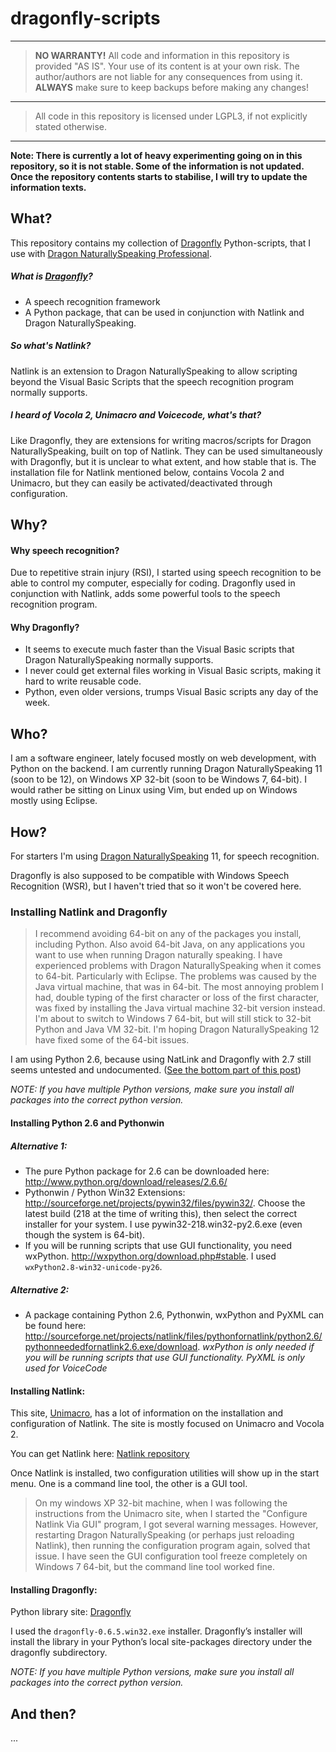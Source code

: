 # dragonfly-scripts

---

>**NO WARRANTY!**
>All code and information in this repository is provided "AS IS". Your use of its content is at your own risk. The author/authors are not liable for any consequences from using it. **ALWAYS** make sure to keep backups before making any changes!

---

>All code in this repository is licensed under LGPL3, if not explicitly stated otherwise.

---

__Note: There is currently a lot of heavy experimenting going on in this repository, so it is not stable. Some of the information is not updated. Once the repository contents starts to stabilise, I will try to update the information texts.__


## What?

This repository contains my collection of [Dragonfly](http://dragonfly-modules.googlecode.com/svn/trunk/command-modules/documentation/index.html) Python-scripts, that I use with [Dragon NaturallySpeaking Professional](http://www.nuance.com/for-business/by-product/dragon/dragon-for-the-pc/dragon-professional/index.htm).

##### What is [Dragonfly](http://dragonfly-modules.googlecode.com/svn/trunk/command-modules/documentation/index.html)?
* A speech recognition framework
* A Python package, that can be used in conjunction with Natlink and Dragon NaturallySpeaking.

##### So what's Natlink?
Natlink is an extension to Dragon NaturallySpeaking to allow scripting beyond the Visual Basic Scripts that the speech recognition program normally supports.

##### I heard of Vocola 2, Unimacro and Voicecode, what's that?
Like Dragonfly, they are extensions for writing macros/scripts for Dragon NaturallySpeaking, built on top of Natlink. They can be used simultaneously with Dragonfly, but it is unclear to what extent, and how stable that is.
The installation file for Natlink mentioned below, contains Vocola 2 and Unimacro, but they can easily be activated/deactivated through configuration.

## Why?

#### Why speech recognition?
Due to repetitive strain injury (RSI), I started using speech recognition to be able to control my computer, especially for coding.
Dragonfly used in conjunction with Natlink, adds some powerful tools to the speech recognition program.

#### Why Dragonfly?
* It seems to execute much faster than the Visual Basic scripts that Dragon NaturallySpeaking normally supports.
* I never could get external files working in Visual Basic scripts, making it hard to write reusable code.
* Python, even older versions, trumps Visual Basic scripts any day of the week.

## Who?

I am a software engineer, lately focused mostly on web development, with Python on the backend.
I am currently running Dragon NaturallySpeaking 11 (soon to be 12), on Windows XP 32-bit (soon to be Windows 7, 64-bit).
I would rather be sitting on Linux using Vim, but ended up on Windows mostly using Eclipse.

## How?

For starters I'm using [Dragon NaturallySpeaking](http://www.nuance.com/for-business/by-product/dragon/dragon-for-the-pc/dragon-professional/index.htm) 11, for speech recognition.

Dragonfly is also supposed to be compatible with Windows Speech Recognition (WSR), but I haven't tried that so it won't be covered here.

### Installing Natlink and Dragonfly
> I recommend avoiding 64-bit on any of the packages you install, including Python. Also avoid 64-bit Java, on any applications you want to use when running Dragon naturally speaking. I have experienced problems with Dragon NaturallySpeaking when it comes to 64-bit. Particularly with Eclipse.
> The problems was caused by the Java virtual machine, that was in 64-bit. The most annoying problem I had, double typing of the first character or loss of the first character, was fixed by installing the Java virtual machine 32-bit version instead.
> I'm about to switch to Windows 7 64-bit, but will still stick to 32-bit Python and Java VM 32-bit. I'm hoping Dragon NaturallySpeaking 12 have fixed some of the 64-bit issues.

I am using Python 2.6, because using NatLink and Dragonfly with 2.7 still seems untested and undocumented. 
([See the bottom part of this post](http://www.speechcomputing.com/node/5345))

*NOTE: If you have multiple Python versions, make sure you install all packages into the correct python version.*

#### Installing Python 2.6 and Pythonwin

##### Alternative 1:
* The pure Python package for 2.6 can be downloaded here: http://www.python.org/download/releases/2.6.6/
* Pythonwin / Python Win32 Extensions: http://sourceforge.net/projects/pywin32/files/pywin32/. Choose the latest build (218 at the time of writing this), then select the correct installer for your system. I use pywin32-218.win32-py2.6.exe (even though the system is 64-bit).
* If you will be running scripts that use GUI functionality, you need wxPython. http://wxpython.org/download.php#stable. I used `wxPython2.8-win32-unicode-py26`.

##### Alternative 2:
* A package containing Python 2.6, Pythonwin, wxPython and PyXML can be found here: http://sourceforge.net/projects/natlink/files/pythonfornatlink/python2.6/pythonneededfornatlink2.6.exe/download.
*wxPython is only needed if you will be running scripts that use GUI functionality. PyXML is only used for VoiceCode*

#### Installing Natlink:
This site, [Unimacro](http://qh.antenna.nl/unimacro/installation/installation.html), has a lot of information on the installation and configuration of Natlink. The site is mostly focused on Unimacro and Vocola 2.

You can get Natlink here: [Natlink repository](http://sourceforge.net/projects/natlink/files/natlink/)

Once Natlink is installed, two configuration utilities will show up in the start menu. One is a command line tool, the other is a GUI tool.

> On my windows XP 32-bit machine, when I was following the instructions from the Unimacro site, when I started the "Configure Natlink Via GUI" program, I got several warning messages.
> However, restarting Dragon NaturallySpeaking (or perhaps just reloading Natlink), then running the configuration program again, solved that issue.
> I have seen the GUI configuration tool freeze completely on Windows 7 64-bit, but the command line tool worked fine.

#### Installing Dragonfly:
Python library site: [Dragonfly](https://pypi.python.org/pypi/dragonfly)

I used the `dragonfly-0.6.5.win32.exe` installer.
Dragonfly’s installer will install the library in your Python’s local site-packages directory under the dragonfly subdirectory.


*NOTE: If you have multiple Python versions, make sure you install all packages into the correct python version.*

## And then?
...

